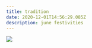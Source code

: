 ```yaml
---
title: tradition
date: 2020-12-01T14:56:29.085Z
description: june festivities
---
```

![](/img/screen-shot-2020-12-01-at-15.56.24.png)